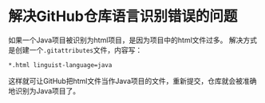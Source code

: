 # 解决GitHub仓库语言识别错误的问题

如果一个Java项目被识别为html项目，是因为项目中的html文件过多。
解决方式是创建一个`.gitattributes`文件，内容写：
```
*.html linguist-language=java
```
这样就可让GitHub把html文件当作Java项目的文件，重新提交，仓库就会被准确地识别为Java项目了。
